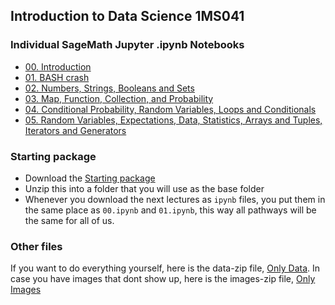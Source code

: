 ## Introduction to Data Science 1MS041

### Individual SageMath Jupyter .ipynb Notebooks

* [00. Introduction](00.md)
* [01. BASH crash](01.md)
* [02. Numbers, Strings, Booleans and Sets](02.md)
* [03. Map, Function, Collection, and Probability](03.md)
* [04. Conditional Probability, Random Variables, Loops and Conditionals](04.md)
* [05. Random Variables, Expectations, Data, Statistics, Arrays and Tuples, Iterators and Generators](05.md)

### Starting package
* Download the [Starting package](Files/first_lecture_and_data.zip)
* Unzip this into a folder that you will use as the base folder
* Whenever you download the next lectures as `ipynb` files, you put them in the same place as `00.ipynb` and `01.ipynb`, this way all pathways will be the same for all of us.

### Other files
If you want to do everything yourself, here is the data-zip file, [Only Data](Files/data.zip).
In case you have images that dont show up, here is the images-zip file, [Only Images](Files/images.zip)
